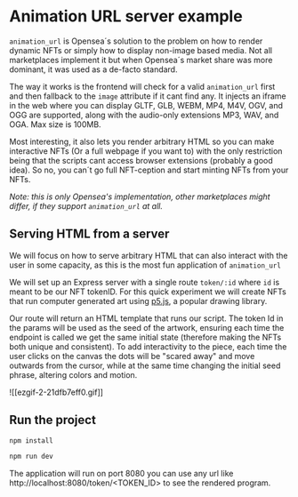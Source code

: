 # Animation URL server example

`animation_url` is Opensea´s solution to the problem on how to render dynamic NFTs or simply how to display non-image based media. Not all marketplaces implement it but when Opensea´s market share was more dominant, it was used as a de-facto standard.

The way it works is the frontend will check for a valid `animation_url` first and then fallback to the `image` attribute if it cant find any. It injects an iframe in the web where you can display GLTF, GLB, WEBM, MP4, M4V, OGV, and OGG are supported, along with the audio-only extensions MP3, WAV, and OGA. Max size is 100MB.

Most interesting, it also lets you render arbitrary HTML so you can make interactive NFTs (Or a full webpage if you want to) with the only restriction being that the scripts cant access browser extensions (probably a good idea). So no, you can´t go full NFT-ception and start minting NFTs from your NFTs.

*Note: this is only Opensea's implementation, other marketplaces might differ, if they support `animation_url` at all.*

## Serving HTML from a server

We will focus on how to serve arbitrary HTML that can also interact with the user in some capacity, as this is the most fun application of `animation_url`

We will set up an Express server with a single route `token/:id` where `id` is meant to be our NFT tokenID. For this quick experiment we will create NFTs that run computer generated art using [p5.js](https://p5js.org/), a popular drawing library. 

Our route will return an HTML template that runs our script. The token Id in the params will be used as the seed of the artwork, ensuring each time the endpoint is called we get the same initial state (therefore making the NFTs both unique and consistent). To add interactivity to the piece, each time the user clicks on the canvas the dots will be "scared away" and move outwards from the cursor, while at the same time changing the initial seed phrase, altering colors and motion.

![[ezgif-2-21dfb7eff0.gif]]

## Run the project 
```javascript
npm install
```
```javascript
npm run dev
```

The application will run on port 8080 you can use any url like http://localhost:8080/token/<TOKEN_ID> to see the rendered program.